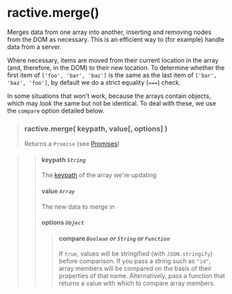 # ractive.merge()


Merges data from one array into another, inserting and removing nodes from the DOM as necessary. This is an efficient way to (for example) handle data from a server.

Where necessary, items are moved from their current location in the array (and, therefore, in the DOM) to their new location. To determine whether the first item of `['foo', 'bar', 'baz']` is the same as the last item of `['bar', 'baz', 'foo']`, by default we do a strict equality (`===`) check.

In some situations that won't work, because the arrays contain objects, which may *look* the same but not be identical. To deal with these, we use the `compare` option detailed below.

> ### ractive.merge( keypath, value[, options] )
> Returns a `Promise` (see [Promises](Promises.md))

> > #### **keypath** *`String`*
> > The [keypath](keypaths) of the array we're updating
> > #### **value** *`Array`*
> > The new data to merge in
> > #### options *`Object`*
> > > #### compare *`Boolean` or `String` or `Function`*
> > > If `true`, values will be stringified (with `JSON.stringify`) before comparison. If you pass a string such as `"id"`, array members will be compared on the basis of their properties of that name. Alternatively, pass a function that returns a value with which to compare array members.
